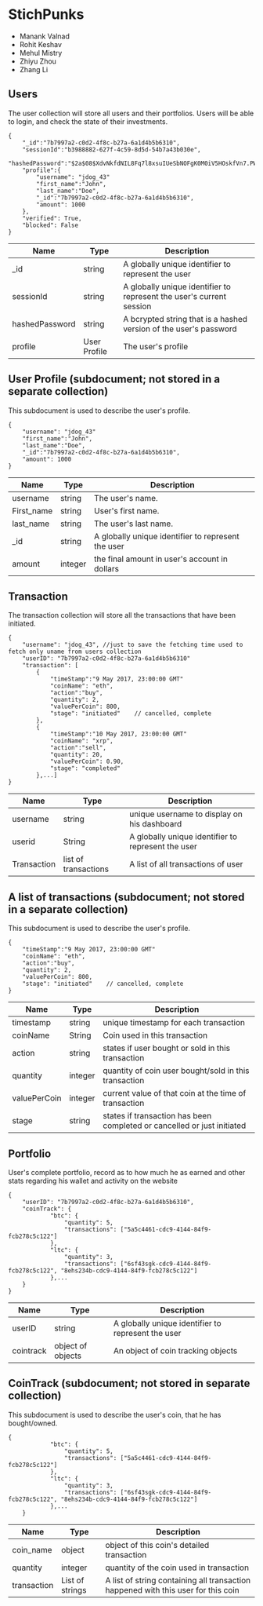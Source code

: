# StichPunks

* Manank Valnad
* Rohit Keshav
* Mehul Mistry
* Zhiyu Zhou
* Zhang Li

## Users

The user collection will store all users and their portfolios. Users will be able to login, and check the state of their investments.

```
{
    "_id":"7b7997a2-c0d2-4f8c-b27a-6a1d4b5b6310",
    "sessionId":"b3988882-627f-4c59-8d5d-54b7a43b030e",
    "hashedPassword":"$2a$08$XdvNkfdNIL8Fq7l8xsuIUeSbNOFgK0M0iV5HOskfVn7.PWncShU.O",
    "profile":{
    	"username": "jdog_43"
        "first_name":"John",
        "last_name":"Doe",
        "_id":"7b7997a2-c0d2-4f8c-b27a-6a1d4b5b6310",
        "amount": 1000
    },
    "verified": True,
    "blocked": False
}
```
<!-- change -->
| Name | Type | Description |
|------|------|-------------|
| _id  | string | A globally unique identifier to represent the user |
| sessionId | string | A globally unique identifier to represent the user's current session |
| hashedPassword | string | A bcrypted string that is a hashed version of the user's password |
| profile | User Profile | The user's profile | 

## User Profile (subdocument; not stored in a separate collection)

This subdocument is used to describe the user's profile.

```
{
    "username": "jdog_43"
    "first_name":"John",
    "last_name":"Doe",
    "_id":"7b7997a2-c0d2-4f8c-b27a-6a1d4b5b6310",
    "amount": 1000
}
```

<!-- change -->
| Name | Type | Description |
|------|------|-------------|
| username | string | The user's name. | 
| First_name | string | User's first name. |
| last_name | string | The user's last name. |
| _id  | string | A globally unique identifier to represent the user |
| amount | integer | the final amount in user's account in dollars |


## Transaction

The transaction collection will store all the transactions that have been initiated.


```
{
    "username": "jdog_43", //just to save the fetching time used to fetch only uname from users collection
    "userID": "7b7997a2-c0d2-4f8c-b27a-6a1d4b5b6310"
    "transaction": [
		{
			"timeStamp":"9 May 2017, 23:00:00 GMT"
			"coinName": "eth",
			"action":"buy",
			"quantity": 2,
			"valuePerCoin": 800,
			"stage": "initiated" 	// cancelled, complete
		},
		{	
			"timeStamp":"10 May 2017, 23:00:00 GMT"
			"coinName": "xrp",
			"action":"sell",
			"quantity": 20,
			"valuePerCoin": 0.90,
			"stage": "completed"
		},...]
}
```

<!-- change -->
| Name | Type | Description |
|------|------|-------------|
| username | string | unique username to display on his dashboard | 
| userid | String | A globally unique identifier to represent the user |
| Transaction | list of transactions | A list of all transactions of user |


## A list of transactions (subdocument; not stored in a separate collection)

This subdocument is used to describe the user's profile.

```
{
    "timeStamp":"9 May 2017, 23:00:00 GMT"
	"coinName": "eth",
	"action":"buy",
	"quantity": 2,
	"valuePerCoin": 800,
	"stage": "initiated" 	// cancelled, complete
}
```

| Name | Type | Description |
|------|------|-------------|
| timestamp | string | unique timestamp for each transaction | 
| coinName | String | Coin used in this transaction |
| action | string | states if user bought or sold in this transaction |
| quantity | integer | quantity of coin user bought/sold in this transaction |
| valuePerCoin | integer | current value of that coin at the time of transaction |
| stage | string | states if transaction has been completed or cancelled or just initiated |



## Portfolio

User's complete portfolio, record as to how much he as earned and other stats regarding his wallet and activity on the website

```
{
    "userID": "7b7997a2-c0d2-4f8c-b27a-6a1d4b5b6310",
    "coinTrack": {
    		"btc": {
    			"quantity": 5,
    			"transactions": ["5a5c4461-cdc9-4144-84f9-fcb278c5c122"]
    		},
    		"ltc": {
    			"quantity": 3,
    			"transactions": ["6sf43sgk-cdc9-4144-84f9-fcb278c5c122", "8ehs234b-cdc9-4144-84f9-fcb278c5c122"]
    		},...
    }
}
```

<!-- change -->
| Name | Type | Description |
|------|------|-------------|
| userID | string | A globally unique identifier to represent the user | 
| cointrack | object of objects | An object of coin tracking objects |

## CoinTrack (subdocument; not stored in separate collection)

This subdocument is used to describe the user's coin, that he has bought/owned.

```
{
    		"btc": {
    			"quantity": 5,
    			"transactions": ["5a5c4461-cdc9-4144-84f9-fcb278c5c122"]
    		},
    		"ltc": {
    			"quantity": 3,
    			"transactions": ["6sf43sgk-cdc9-4144-84f9-fcb278c5c122", "8ehs234b-cdc9-4144-84f9-fcb278c5c122"]
    		},...
    }
```

<!-- change -->
| Name | Type | Description |
|------|------|-------------|
| coin_name | object | object of this coin's detailed transaction | 
| quantity | integer | quantity of the coin used in transaction |
| transaction  | List of strings | A list of string containing all transaction happened with this user for this coin |
